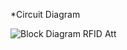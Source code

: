*Circuit Diagram

![Block Diagram RFID Att](https://user-images.githubusercontent.com/34639178/155113669-6afc12a4-0f5e-4529-bef4-7c76789e5807.jpg)
